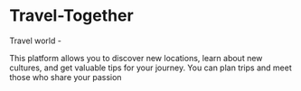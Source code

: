 # Travel-Together
Travel world -

This platform allows you to discover new locations, learn about new cultures, and get valuable tips for your journey. You can plan trips and meet those who share your passion
